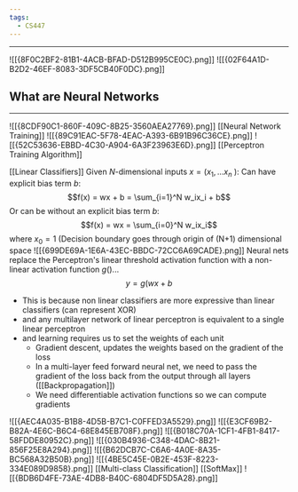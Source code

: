 ```yaml
---
tags:
  - CS447
---
```

---
![[{8F0C2BF2-81B1-4ACB-BFAD-D512B995CE0C}.png]]
![[{02F64A1D-B2D2-46EF-8083-3DF5CB40F0DC}.png]]

## What are Neural Networks
---
![[{8CDF90C1-860F-409C-8B25-3560AEA27769}.png]]
[[Neural Network Training]]
![[{89C91EAC-5F78-4EAC-A393-6B91B96C36CE}.png]]
![[{52C53636-EBBD-4C30-A904-6A3F23963E6D}.png]]
[[Perceptron Training Algorithm]]

[[Linear Classifiers]]
Given $N$-dimensional inputs $x=(x_1,...x_n$ ):
Can have explicit bias term $b$:
$$f(x) = wx + b = \sum_{i=1}^N w_ix_i + b$$
Or can be without an explicit bias term $b$:
$$f(x) = wx = \sum_{i=0}^N w_ix_i$$ where $x_0 = 1$ (Decision boundary goes through origin  of (N+1) dimensional space 
![[{699DE69A-1E6A-43EC-BBDC-72CC6A69CADE}.png]]
Neural nets replace the Perceptron's linear threshold activation function with a non-linear activation function $g()...$ 
$$y=g(wx+b$$
- This is because non linear classifiers are more expressive than linear classifiers (can represent XOR)
- and any multilayer network of linear perceptron is equivalent to a single linear perceptron 
- and learning requires us to set the weights of each unit
	- Gradient descent, updates the weights based on the gradient of the loss
	- In a multi-layer feed forward neural net, we need to pass the gradient of the loss back from the output through all layers ([[Backpropagation]]) 
	- We need differentiable activation functions so we can compute gradients

![[{AEC4A035-B1B8-4D5B-B7C1-C0FFED3A5529}.png]]
![[{E3CF69B2-B82A-4E6C-B6C4-68E845EB708F}.png]]
![[{B018C70A-1CF1-4FB1-8417-58FDDE80952C}.png]]
![[{030B4936-C348-4DAC-8B21-856F25E8A294}.png]]
![[{B62DCB7C-C6A6-4A0E-8A35-BC568A32B50B}.png]]
![[{4BE5C45E-0B2E-453F-8223-334E089D9858}.png]]
[[Multi-class Classification]]
[[SoftMax]]
![[{BDB6D4FE-73AE-4DB8-B40C-6804DF5D5A28}.png]]




